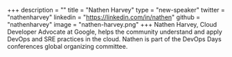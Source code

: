 +++
description = ""
title = "Nathen Harvey"
type = "new-speaker"
twitter = "nathenharvey"
linkedin = "https://linkedin.com/in/nathen"
github = "nathenharvey"
image = "nathen-harvey.png"
+++
Nathen Harvey, Cloud Developer Advocate at Google, helps the community understand and apply DevOps and SRE practices in the cloud. Nathen is part of the DevOps Days conferences global organizing committee.